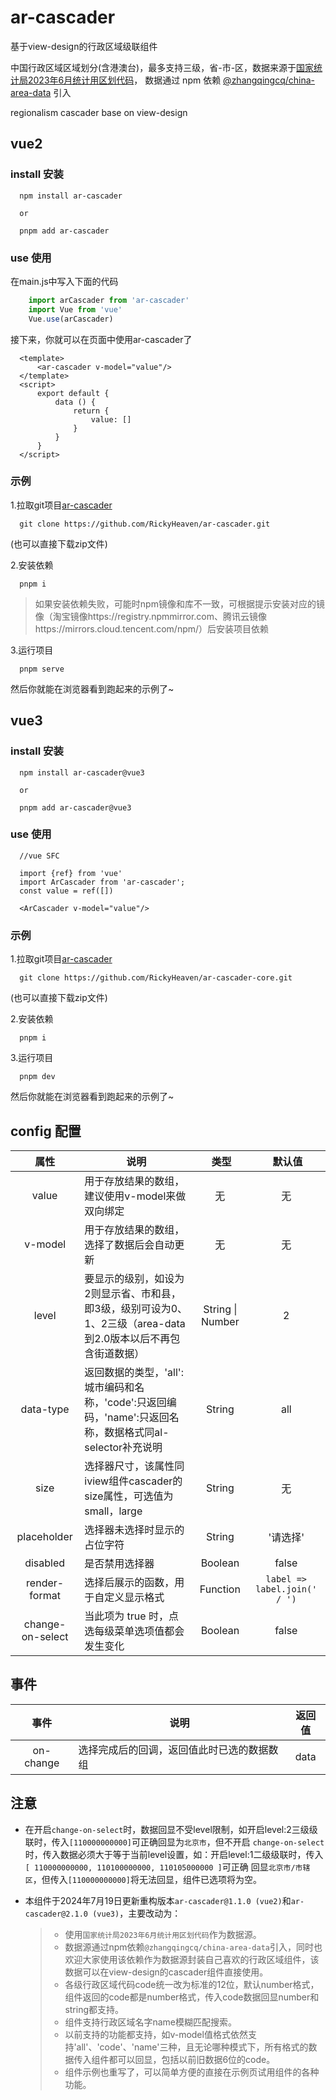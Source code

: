 # ar-cascader
基于view-design的行政区域级联组件

中国行政区域区域划分(含港澳台)，最多支持三级，省-市-区，数据来源于[国家统计局2023年6月统计用区划代码](https://www.stats.gov.cn/sj/tjbz/tjyqhdmhcxhfdm/2023/index.html)，
数据通过 npm 依赖 [@zhangqingcq/china-area-data](https://www.npmjs.com/package/@zhangqingcq/china-area-data?activeTab=readme) 引入

regionalism cascader base on view-design

## vue2
### install 安装
  ```
    npm install ar-cascader
    
    or
    
    pnpm add ar-cascader
  ```
### use 使用
在main.js中写入下面的代码
  ```javascript
      import arCascader from 'ar-cascader'
      import Vue from 'vue'
      Vue.use(arCascader)
  ```
接下来，你就可以在页面中使用ar-cascader了
  ```vue
    <template>
        <ar-cascader v-model="value"/>
    </template>
    <script>
        export default {
            data () {
                return {
                    value: []
                }
            }
        }
    </script>
  ```

### 示例
1.拉取git项目[ar-cascader](https://github.com/RickyHeaven/ar-cascader)
  ```
    git clone https://github.com/RickyHeaven/ar-cascader.git
  ```
(也可以直接下载zip文件)

2.安装依赖
  ```
    pnpm i
  ```
  > 如果安装依赖失败，可能时npm镜像和库不一致，可根据提示安装对应的镜像（淘宝镜像https://registry.npmmirror.com、腾讯云镜像https://mirrors.cloud.tencent.com/npm/）后安装项目依赖

3.运行项目
  ```
    pnpm serve
  ```

然后你就能在浏览器看到跑起来的示例了~

## vue3

### install 安装
  ```
    npm install ar-cascader@vue3
    
    or
    
    pnpm add ar-cascader@vue3
  ```
### use 使用

  ```
    //vue SFC
    
    import {ref} from 'vue'
    import ArCascader from 'ar-cascader';
    const value = ref([])
  
    <ArCascader v-model="value"/>
  ```

### 示例
1.拉取git项目[ar-cascader](https://github.com/RickyHeaven/ar-cascader-core)
  ```
    git clone https://github.com/RickyHeaven/ar-cascader-core.git
  ```
(也可以直接下载zip文件)

2.安装依赖
  ```
    pnpm i
  ```

3.运行项目
  ```
    pnpm dev
  ```

然后你就能在浏览器看到跑起来的示例了~

## config 配置
属性  |  说明  |  类型  |  默认值
:-------: | -------  |  :-------:  |  :-------:
value|用于存放结果的数组，建议使用v-model来做双向绑定|无|无
v-model|用于存放结果的数组，选择了数据后会自动更新|无|无
level|要显示的级别，如设为2则显示省、市和县，即3级，级别可设为0、1、2三级（area-data到2.0版本以后不再包含街道数据）|String &#124; Number|2
data-type|返回数据的类型，'all':城市编码和名称，'code':只返回编码，'name':只返回名称，数据格式同al-selector补充说明|String|all
size|选择器尺寸，该属性同iview组件cascader的size属性，可选值为small，large|String|无
placeholder|选择器未选择时显示的占位字符|String|'请选择'
disabled|是否禁用选择器|Boolean|false
render-format|选择后展示的函数，用于自定义显示格式|Function|``label => label.join(' / ')``
change-on-select|当此项为 true 时，点选每级菜单选项值都会发生变化|Boolean|false
## 事件
事件  |  说明  |  返回值
:-------: | -------  |  :-------:
on-change|选择完成后的回调，返回值此时已选的数据数组|data

## 注意
* 在开启`change-on-select`时，数据回显不受level限制，如开启level:2三级级联时，传入`[110000000000]`可正确回显为`北京市`，但不开启
`change-on-select`时，传入数据必须大于等于当前level设置，如：开启level:1二级级联时，传入`[ 110000000000, 110100000000, 110105000000 ]`可正确
回显`北京市/市辖区`，但传入`[110000000000]`将无法回显，组件已选项将为空。

* 本组件于2024年7月19日更新重构版本`ar-cascader@1.1.0 (vue2)`和`ar-cascader@2.1.0 (vue3)`，主要改动为：
  > - 使用`国家统计局2023年6月统计用区划代码`作为数据源。
  > - 数据源通过npm依赖`@zhangqingcq/china-area-data`引入，同时也欢迎大家使用该依赖作为数据源封装自己喜欢的行政区域组件，该数据可以在view-design的cascader组件直接使用。
  > - 各级行政区域代码code统一改为标准的12位，默认number格式，组件返回的code都是number格式，传入code数据回显number和string都支持。
  > - 组件支持行政区域名字name模糊匹配搜索。
  > - 以前支持的功能都支持，如v-model值格式依然支持'all'、'code'、'name'三种，且无论哪种模式下，所有格式的数据传入组件都可以回显，包括以前旧数据6位的code。
  > - 组件示例也重写了，可以简单方便的直接在示例页试用组件的各种功能。